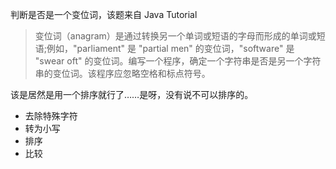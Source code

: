 判断是否是一个变位词，该题来自 Java Tutorial
> 变位词（anagram）是通过转换另一个单词或短语的字母而形成的单词或短语;例如，"parliament" 是 "partial men" 的变位词，"software" 是 "swear oft" 的变位词。编写一个程序，确定一个字符串是否是另一个字符串的变位词。该程序应忽略空格和标点符号。


该是居然是用一个排序就行了……是呀，没有说不可以排序的。
* 去除特殊字符
* 转为小写
* 排序
* 比较